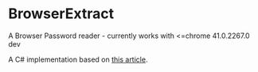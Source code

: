 # BrowserExtract
A Browser Password reader - currently works with &lt;=chrome 41.0.2267.0 dev


A C# implementation based on [this article](http://raidersec.blogspot.de/2013/06/how-browsers-store-your-passwords-and.html).
